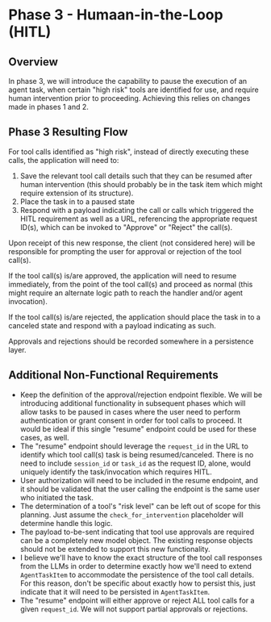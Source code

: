 # Phase 3 - Humaan-in-the-Loop (HITL)

## Overview
In phase 3, we will introduce the capability to pause the execution of an agent task,
when certain "high risk" tools are identified for use, and require human intervention
prior to proceeding. Achieving this relies on changes made in phases 1 and 2.

## Phase 3 Resulting Flow
For tool calls identified as "high risk", instead of directly executing these calls, the
application will need to:

1. Save the relevant tool call details such that they can be resumed after human
   intervention (this should probably be in the task item which might require extension
   of its structure).
2. Place the task in to a paused state
3. Respond with a payload indicating the call or calls which triggered the HITL
   requirement as well as a URL, referencing the appropriate request ID(s), which can
   be invoked to "Approve" or "Reject" the call(s).

Upon receipt of this new response, the client (not considered here) will be responsible
for prompting the user for approval or rejection of the tool call(s).

If the tool call(s) is/are approved, the application will need to resume immediately,
from the point of the tool call(s) and proceed as normal (this might require an
alternate logic path to reach the handler and/or agent invocation).

If the tool call(s) is/are rejected, the application should place the task in to a
canceled state and respond with a payload indicating as such.

Approvals and rejections should be recorded somewhere in a persistence layer.

## Additional Non-Functional Requirements

- Keep the definition of the approval/rejection endpoint flexible. We will be
  introducing additional functionality in subsequent phases which will allow tasks to be
  paused in cases where the user need to perform authentication or grant consent in
  order for tool calls to proceed. It would be ideal if this single "resume" endpoint
  could be used for these cases, as well.
- The "resume" endpoint should leverage the `request_id` in the URL to identify which
  tool call(s) task is being resumed/canceled. There is no need to include `session_id`
  or `task_id` as the request ID, alone, would uniquely identify the task/invocation
  which requires HITL.
- User authorization will need to be included in the resume endpoint, and it should be
  validated that the user calling the endpoint is the same user who initiated the task.
- The determination of a tool's "risk level" can be left out of scope for this planning.
  Just assume the `check_for_intervention` placeholder will determine handle this logic.
- The payload to-be-sent indicating that tool use approvals are required can be a
  completely new model object. The existing response objects should not be extended to
  support this new functionality.
- I believe we'll have to know the exact structure of the tool call responses from the
  LLMs in order to determine exactly how we'll need to extend `AgentTaskItem` to
  accommodate the persistence of the tool call details. For this reason, don't be
  specific about exactly how to persist this, just indicate that it will need to be
  persisted in `AgentTaskItem`.
- The "resume" endpoint will either approve or reject ALL tool calls for a given
  `request_id`. We will not support partial approvals or rejections.
